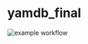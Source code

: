 # yamdb_final

![example workflow](https://github.com/yoxyyyy/yamdb_final/actions/workflows/yamdb_workflow.yml/badge.svg)
